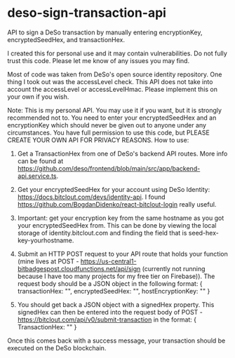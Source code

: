 # deso-sign-transaction-api
API to sign a DeSo transaction by manually entering encryptionKey, encryptedSeedHex, and transactionHex.

I created this for personal use and it may contain vulnerabilities. Do not fully trust this code. Please let me know of any issues you may find.

Most of code was taken from DeSo's open source identity repository. One thing I took out was the accessLevel check. This API does not take into account the accessLevel or accessLevelHmac. Please implement this on your own if you wish.

Note: This is my personal API. You may use it if you want, but it is strongly recommended not to. You need to enter your encryptedSeedHex and an encryptionKey which should never be given out to anyone under any circumstances. You have full permission to use this code, but PLEASE CREATE YOUR OWN API FOR PRIVACY REASONS.
How to use:

1) Get a TransactionHex from one of DeSo's backend API routes. More info can be found at https://github.com/deso/frontend/blob/main/src/app/backend-api.service.ts.

2) Get your encryptedSeedHex for your account using DeSo Identity: https://docs.bitclout.com/devs/identity-api. I found https://github.com/BogdanDidenko/react-bitclout-login really useful.

3) Important: get your encryption key from the same hostname as you got your encryptedSeedHex from. This can be done by viewing the local storage of identity.bitclout.com and finding the field that is seed-hex-key-yourhostname.

4) Submit an HTTP POST request to your API route that holds your function (mine lives at POST - https://us-central1-bitbadgespost.cloudfunctions.net/api/sign (currently not running because I have too many projects for my free tier on Firebase)). The request body should be a JSON object in the following format: 
{
  transactionHex: "",
  encryptedSeedHex: "",
  hostEncryptionKey: ""
}

5) You should get back a JSON object with a signedHex property. This signedHex can then be entered into the request body of POST - https://bitclout.com/api/v0/submit-transaction in the format:
{
  TransactionHex: ""
}

Once this comes back with a success message, your transaction should be executed on the DeSo blockchain.

